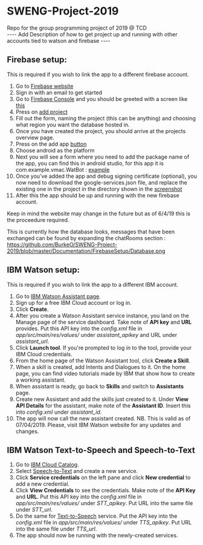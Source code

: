 # SWENG-Project-2019
Repo for the group programming project of 2019 @ TCD  
---- Add Description of how to get project up and running with other accounts tied to watson and firebase ----


## Firebase setup:
This is required if you wish to link the app to a different firebase account.
1. Go to [Firebase website](http://firebase.google.com/)
2. Sign in with an email to get started
3. Go to [Firebase Console](https://console.firebase.google.com/) and you should be greeted with a screen like [this]( https://github.com/BurkeO/SWENG-Project-2019/blob/master/Documentation/FirebaseSetup/StartScreen.png)
4. Press on [add project](https://github.com/BurkeO/SWENG-Project-2019/blob/master/Documentation/FirebaseSetup/AddProject.png)
5. Fill out the form, naming the project (this can be anything) and choosing what region you want the database hosted in.
6. Once you have created the project, you should arrive at the projects overview page.
7. Press on the add app [button]( https://github.com/BurkeO/SWENG-Project-2019/blob/master/Documentation/FirebaseSetup/ProjectDashboard.png)
8. Choose android as the platform
9. Next you will see a form where you need to add the package name of the app, you can find this in android studio, for this app it is com.example.vmac.WatBot : [example](https://github.com/BurkeO/SWENG-Project-2019/blob/master/Documentation/FirebaseSetup/RegisterApp.png)
10. Once you’ve added the app and debug signing certificate (optional), you now need to download the google-services.json file, and replace the existing one in the project in the directory shown in the [screenshot](https://github.com/BurkeO/SWENG-Project-2019/blob/master/Documentation/FirebaseSetup/AddingJson.png)
11. After this the app should be up and running with the new firebase account. 

Keep in mind the website may change in the future but as of 6/4/19 this is the proceedure required.

This is currently how the database looks, messages that have been exchanged can be found by expanding the chatRooms section : https://github.com/BurkeO/SWENG-Project-2019/blob/master/Documentation/FirebaseSetup/Database.png


## IBM Watson setup:
This is required if you wish to link the app to a different IBM account.
1. Go to [IBM Watson Assistant page](https://cloud.ibm.com/catalog/services/watson-assistant).
2. Sign up for a free IBM Cloud account or log in.
3. Click **Create**. 
4. After you create a Watson Assistant service instance, you land on the Manage page of the service dashboard. Take note of **API key** and **URL** provides. Put this API key into the *config.xml* file in *app/src/main/res/values/* under *assistant_apikey* and URL under *assistant_url*.
5. Click **Launch tool**. If you're prompted to log in to the tool, provide your IBM Cloud credentials.
6. From the home page of the Watson Assistant tool, click **Create a Skill**.
7. When a skill is created, add Intents and Dialogues to it. On the home page, you can find video tutorials made by IBM that show how to create a working assistant.
8. When assistant is ready, go back to **Skills** and switch to **Assistants** page. 
9. Create new Assistant and add the skills just created to it. Under **View API Details** for the assistant, make note of the **Assistant ID**. Insert this into *config.xml* under *assistant_id*.
10. The app will now call the new assistant created.
NB. This is valid as of 07/04/2019. Please, visit IBM Watson website for any updates and changes.

## IBM Watson Text-to-Speech and Speech-to-Text
1. Go to [IBM Cloud Catalog](https://cloud.ibm.com/catalog).
2. Select [Speech-to-Text](https://cloud.ibm.com/catalog/services/speech-to-text) and create a new service.
3. Click **Service credentials** on the left pane and click **New credential** to add a new credential. 
4. Click **View Credentials** to see the credentials. Make note of the **API Key** and **URL**. Put this API key into the *config.xml* file in *app/src/main/res/values/* under *STT_apikey*. Put URL into the same file under *STT_url*.
5. Do the same for [Text-to-Speech](https://cloud.ibm.com/catalog/services/text-to-speech) service. Put the API key into the *config.xml* file in *app/src/main/res/values/* under *TTS_apikey*. Put URL into the same file under *TTS_url*.
6. The app should now be running with the newly-created services.
